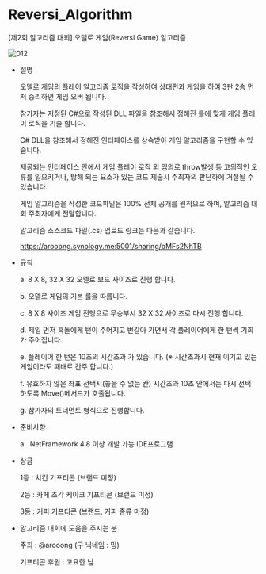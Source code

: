 # Reversi_Algorithm
[제2회 알고리즘 대회] 오델로 게임(Reversi Game) 알고리즘

![012](https://user-images.githubusercontent.com/13028129/148027520-7f2085ac-3b4e-4d84-8c90-1f44d42333af.gif)


- 설명

	오델로 게임의 플레이 알고리즘 로직을 작성하여 상대편과 게임을 하여 3판 2승 먼저 승리하면 게임 오버 됩니다.
  
	참가자는 지정된 C#으로 작성된 DLL 파일을 참조해서 정해진 틀에 맞게 게임 플레이 로직을 기술 합니다.
	
	C# DLL을 참조해서 정해진 인터페이스를 상속받아 게임 알고리즘을 구현할 수 있습니다.
	
	제공되는 인터페이스 안에서 게임 플레이 로직 외 임의로 throw발생 등 고의적인 오류를 일으키거나, 방해 되는 요소가 있는 코드 제출시 주최자의 판단하에 거절될 수 있습니다.
	
	게임 알고리즘을 작성한 코드파일은 100% 전체 공개를 원칙으로 하며, 알고리즘 대회 주최자에게 전달합니다.
	
	알고리즘 소스코드 파일(.cs) 업로드 링크는 다음과 같습니다.
	
	https://arooong.synology.me:5001/sharing/oMFs2NhTB
  
- 규칙

	a. 8 X 8, 32 X 32 오델로 보드 사이즈로 진행 합니다.
	
	b. 오델로 게임의 기본 룰을 따릅니다.
	
	c. 8 X 8 사이즈 게임 진행으로 무승부시 32 X 32 사이즈로 다시 진행 합니다.
	
	d. 제일 먼저 흑돌에게 턴이 주어지고 번갈아 가면서 각 플레이어에게 한 턴씩 기회가 주어집니다.
	
	e. 플레이어 한 턴은 10초의 시간초과 가 있습니다. (※ 시간초과시 현재 이기고 있는 게임이라도 패배로 간주 합니다.)
	
	f. 유효하지 않은 좌표 선택시(놓을 수 없는 칸) 시간초과 10초 안에서는 다시 선택 하도록 Move()메서드가 호출됩니다.
	
	g. 참가자의 토너먼트 형식으로 진행합니다.
	
- 준비사항

	a. .NetFramework 4.8 이상 개발 가능 IDE프로그램
  
- 상금

	1등 : 치킨 기프티콘 (브랜드 미정)
	
	2등 : 카페 조각 케이크 기프티콘 (브랜드 미정)
	
	3등 : 커피 기프티콘 (브랜드, 커피 종류 미정)
  
  
- 알고리즘 대회에 도움을 주시는 분

	주최 : @arooong (구 닉네임 : 밍)
	
	기프티콘 후원 : 고요한 님

